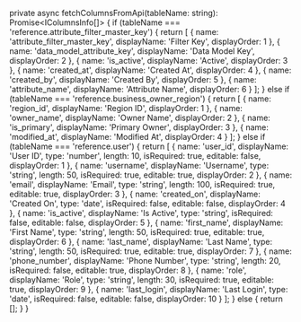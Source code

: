 private async fetchColumnsFromApi(tableName: string): Promise<IColumnsInfo[]> {
  if (tableName === 'reference.attribute_filter_master_key') {
    return [
      { name: 'attribute_filter_master_key', displayName: 'Filter Key', displayOrder: 1 },
      { name: 'data_model_attribute_key', displayName: 'Data Model Key', displayOrder: 2 },
      { name: 'is_active', displayName: 'Active', displayOrder: 3 },
      { name: 'created_at', displayName: 'Created At', displayOrder: 4 },
      { name: 'created_by', displayName: 'Created By', displayOrder: 5 },
      { name: 'attribute_name', displayName: 'Attribute Name', displayOrder: 6 }
    ];
  }
  else if (tableName === 'reference.business_owner_region') {
    return [
      { name: 'region_id', displayName: 'Region ID', displayOrder: 1 },
      { name: 'owner_name', displayName: 'Owner Name', displayOrder: 2 },
      { name: 'is_primary', displayName: 'Primary Owner', displayOrder: 3 },
      { name: 'modified_at', displayName: 'Modified At', displayOrder: 4 }
    ];
  }
  else if (tableName === 'reference.user') {
    return [
      { name: 'user_id', displayName: 'User ID', type: 'number', length: 10, isRequired: true, editable: false, displayOrder: 1 },
      { name: 'username', displayName: 'Username', type: 'string', length: 50, isRequired: true, editable: true, displayOrder: 2 },
      { name: 'email', displayName: 'Email', type: 'string', length: 100, isRequired: true, editable: true, displayOrder: 3 },
      { name: 'created_on', displayName: 'Created On', type: 'date', isRequired: false, editable: false, displayOrder: 4 },
      { name: 'is_active', displayName: 'Is Active', type: 'string', isRequired: false, editable: false, displayOrder: 5 },
      { name: 'first_name', displayName: 'First Name', type: 'string', length: 50, isRequired: true, editable: true, displayOrder: 6 },
      { name: 'last_name', displayName: 'Last Name', type: 'string', length: 50, isRequired: true, editable: true, displayOrder: 7 },
      { name: 'phone_number', displayName: 'Phone Number', type: 'string', length: 20, isRequired: false, editable: true, displayOrder: 8 },
      { name: 'role', displayName: 'Role', type: 'string', length: 30, isRequired: true, editable: true, displayOrder: 9 },
      { name: 'last_login', displayName: 'Last Login', type: 'date', isRequired: false, editable: false, displayOrder: 10 }
    ];
  }
  else {
    return [];
  }
}
